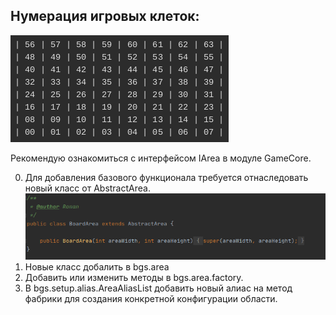  ## Нумерация игровых клеток:

![chess](../../docs/images/area_squares.png)

 Рекомендую ознакомиться с интерфейсом IArea в модуле GameCore.

 0. Для добавления базового функционала требуется отнаследовать новый класс от AbstractArea.
 ![chess](../../docs/images/area_parent.png)  
 1. Новые класс добалить в bgs.area
 2. Добавить или изменить методы в bgs.area.factory. 
 3. В bgs.setup.alias.AreaAliasList добавить новый алиас на метод фабрики для создания конкретной конфигурации области.